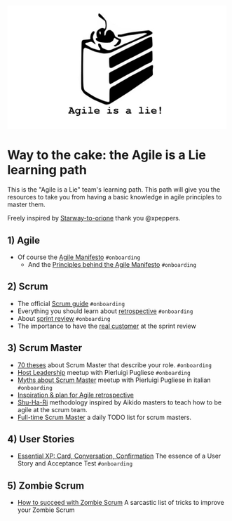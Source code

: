 
<img src="logo/agileisalie.jpg" width="500">

# Way to the cake: the Agile is a Lie learning path
This is the "Agile is a Lie" team's learning path.
This path will give you the resources to take you from having a basic knowledge in agile principles to master them.

Freely inspired by [Starway-to-orione](https://github.com/xpeppers/starway-to-orione) thank you @xpeppers.

## 1) Agile
* Of course the [Agile Manifesto](https://agilemanifesto.org/) ```#onboarding```
  * And the [Principles behind the Agile Manifesto](https://agilemanifesto.org/principles.html) ```#onboarding```

## 2) Scrum
* The official [Scrum guide](https://www.scrumguides.org/scrum-guide.html) ```#onboarding```
* Everything you should learn about [retrospective](https://retromat.org/blog/getting-started-with-retrospectives/) ```#onboarding```
* About [sprint review](https://medium.com/@anca_51481/12-things-you-must-know-about-the-sprint-review-e57cfea4da3d) ```#onboarding```
* The importance to have the [real customer](https://medium.com/serious-scrum/scrum-teams-need-to-know-their-real-customers-ec52cf71c717) at the sprint review

## 3) Scrum Master
* [70 theses](https://age-of-product.com/70-scrum-master-theses/) about Scrum Master that describe your role. ```#onboarding```
* [Host Leadership](https://vimeo.com/422134332) meetup with Pierluigi Pugliese ```#onboarding```
* [Myths about Scrum Master](https://vimeo.com/414450263) meetup with Pierluigi Pugliese in italian   ```#onboarding```
* [Inspiration & plan for Agile retrospective](https://retromat.org/en/)
* [Shu-Ha-Ri](https://www.scrum.org/resources/blog/shu-ha-ri-professional-coaching) methodology inspired by Aikido masters to teach how to be agile at the scrum team.
* [Full-time Scrum Master](https://scrummasterchecklist.org/pdf/ScrumMaster_Checklist_12_unbranded.pdf) a daily TODO list for scrum masters.

## 4) User Stories
* [Essential XP: Card, Conversation, Confirmation](https://ronjeffries.com/xprog/articles/expcardconversationconfirmation/) The essence of a User Story and Acceptance Test ```#onboarding```

## 5) Zombie Scrum
* [How to succeed with Zombie Scrum](https://medium.com/the-liberators/how-to-succeed-with-zombie-scrum-aa0444f806e5) A sarcastic list of tricks to improve your Zombie Scrum
